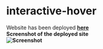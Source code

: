 # interactive-hover
Website has been deployed  <strong><a href="https://nervous-euler-d75cfb.netlify.app/"> here</a></strong>
<br>
<strong> Screenshot of the deployed site <strong>
<br>
![Screenshot](https://firebasestorage.googleapis.com/v0/b/fir-demo-7bbf9.appspot.com/o/Screenshot%20(495).png?alt=media&token=0ea3782e-23a6-404b-a038-f993f9c27748)
